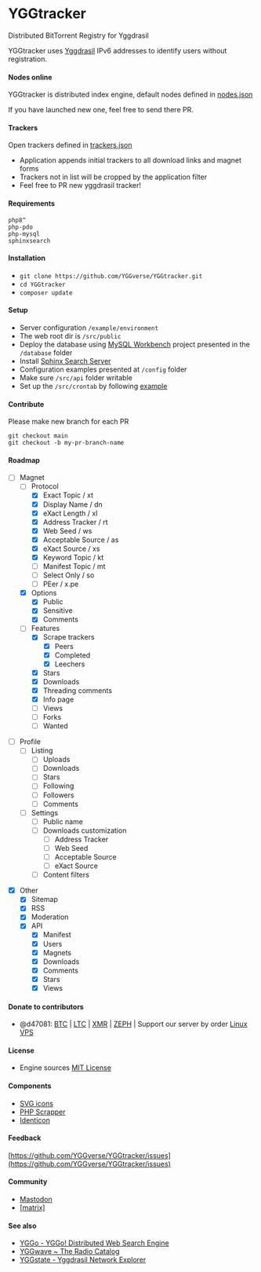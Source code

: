 # YGGtracker

Distributed BitTorrent Registry for Yggdrasil

YGGtracker uses [Yggdrasil](https://github.com/yggdrasil-network/yggdrasil-go) IPv6 addresses to identify users without registration.

#### Nodes online

YGGtracker is distributed index engine, default nodes defined in [nodes.json](https://github.com/YGGverse/YGGtracker/blob/main/src/config/nodes.json)

If you have launched new one, feel free to send there PR.

#### Trackers

Open trackers defined in [trackers.json](https://github.com/YGGverse/YGGtracker/blob/main/src/config/trackers.json)

* Application appends initial trackers to all download links and magnet forms
* Trackers not in list will be cropped by the application filter
* Feel free to PR new yggdrasil tracker!

#### Requirements

```
php8^
php-pdo
php-mysql
sphinxsearch
```
#### Installation

* `git clone https://github.com/YGGverse/YGGtracker.git`
* `cd YGGtracker`
* `composer update`

#### Setup
* Server configuration `/example/environment`
* The web root dir is `/src/public`
* Deploy the database using [MySQL Workbench](https://www.mysql.com/products/workbench) project presented in the `/database` folder
* Install [Sphinx Search Server](https://sphinxsearch.com)
* Configuration examples presented at `/config` folder
* Make sure `/src/api` folder writable
* Set up the `/src/crontab` by following [example](https://github.com/YGGverse/YGGtracker/blob/main/example/environment/crontab)

#### Contribute

Please make new branch for each PR

```
git checkout main
git checkout -b my-pr-branch-name
```

#### Roadmap

* [ ] Magnet
  + [ ] Protocol
    + [x] Exact Topic / xt
    + [x] Display Name / dn
    + [x] eXact Length / xl
    + [x] Address Tracker / rt
    + [x] Web Seed / ws
    + [x] Acceptable Source / as
    + [x] eXact Source / xs
    + [x] Keyword Topic / kt
    + [ ] Manifest Topic / mt
    + [ ] Select Only / so
    + [ ] PEer / x.pe
  + [x] Options
    + [x] Public
    + [x] Sensitive
    + [x] Comments
  + [ ] Features
    + [x] Scrape trackers
      + [x] Peers
      + [x] Completed
      + [x] Leechers
    + [x] Stars
    + [x] Downloads
    + [x] Threading comments
    + [x] Info page
    + [ ] Views
    + [ ] Forks
    + [ ] Wanted

+ [ ] Profile
  + [ ] Listing
    + [ ] Uploads
    + [ ] Downloads
    + [ ] Stars
    + [ ] Following
    + [ ] Followers
    + [ ] Comments
  + [ ] Settings
    + [ ] Public name
    + [ ] Downloads customization
      + [ ] Address Tracker
      + [ ] Web Seed
      + [ ] Acceptable Source
      + [ ] eXact Source
    + [ ] Content filters

* [x] Other
  + [x] Sitemap
  + [x] RSS
  + [x] Moderation
  + [x] API
    + [x] Manifest
    + [x] Users
    + [x] Magnets
    + [x] Downloads
    + [x] Comments
    + [x] Stars
    + [x] Views

#### Donate to contributors

* @d47081: [BTC](https://www.blockchain.com/explorer/addresses/btc/bc1qngdf2kwty6djjqpk0ynkpq9wmlrmtm7e0c534y) | [LTC](https://live.blockcypher.com/ltc/address/LUSiqzKsfB1vBLvpu515DZktG9ioKqLyj7) | [XMR](835gSR1Uvka19gnWPkU2pyRozZugRZSPHDuFL6YajaAqjEtMwSPr4jafM8idRuBWo7AWD3pwFQSYRMRW9XezqrK4BEXBgXE) | [ZEPH](ZEPHsADHXqnhfWhXrRcXnyBQMucE3NM7Ng5ZVB99XwA38PTnbjLKpCwcQVgoie8EJuWozKgBiTmDFW4iY7fNEgSEWyAy4dotqtX) | Support our server by order [Linux VPS](https://www.yourserver.se/portal/aff.php?aff=610)

#### License

* Engine sources [MIT License](https://github.com/YGGverse/YGGtracker/blob/main/LICENSE)

#### Components

* [SVG icons](https://icons.getbootstrap.com)
* [PHP Scrapper](https://github.com/medariox/scrapeer)
* [Identicon](https://github.com/dmester/jdenticon-php)

#### Feedback

[https://github.com/YGGverse/YGGtracker/issues](https://github.com/YGGverse/YGGtracker/issues)

#### Community

* [Mastodon](https://mastodon.social/@YGGverse)
* [[matrix]](https://matrix.to/#/#YGGtracker:matrix.org)

#### See also

* [YGGo - YGGo! Distributed Web Search Engine ](https://github.com/YGGverse/YGGo)
* [YGGwave ~ The Radio Catalog](https://github.com/YGGverse/YGGwave)
* [YGGstate - Yggdrasil Network Explorer](https://github.com/YGGverse/YGGstate)